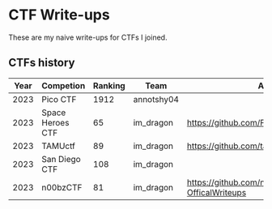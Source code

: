 # CTF Write-ups

These are my naive write-ups for CTFs I joined.

## CTFs history
| Year | Competion | Ranking | Team | Author's WU | Discord |
| ---- | --------- | ------- | ---- | ----------- | ------- |
| 2023 | Pico CTF | 1912 | annotshy04 | | |
| 2023 | Space Heroes CTF | 65 | im_dragon | https://github.com/FITSEC/spaceheroes_ctf_23 | https://discord.gg/wgQkMVMm |
| 2023 | TAMUctf | 89 | im_dragon | https://github.com/tamuctf/tamuctf-2023 | https://discord.gg/WVqtCptv |
| 2023 | San Diego CTF | 108 | im_dragon | | https://discord.gg/GpC6YFrf4h |
| 2023 | n00bzCTF | 81 | im_dragon | https://github.com/n00bzUnit3d/n00bzCTF2023-OfficalWriteups | https://discord.gg/Kze7sjpgf7 |
